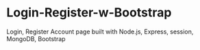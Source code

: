 # Login-Register-w-Bootstrap
Login, Register Account page built with Node.js, Express, session, MongoDB, Bootstrap
